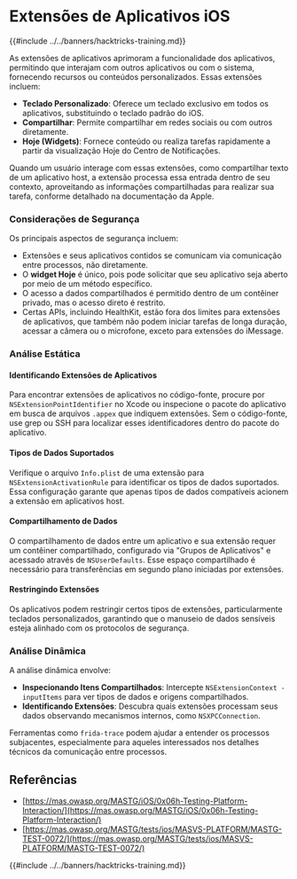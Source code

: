 # Extensões de Aplicativos iOS

{{#include ../../banners/hacktricks-training.md}}

As extensões de aplicativos aprimoram a funcionalidade dos aplicativos, permitindo que interajam com outros aplicativos ou com o sistema, fornecendo recursos ou conteúdos personalizados. Essas extensões incluem:

- **Teclado Personalizado**: Oferece um teclado exclusivo em todos os aplicativos, substituindo o teclado padrão do iOS.
- **Compartilhar**: Permite compartilhar em redes sociais ou com outros diretamente.
- **Hoje (Widgets)**: Fornece conteúdo ou realiza tarefas rapidamente a partir da visualização Hoje do Centro de Notificações.

Quando um usuário interage com essas extensões, como compartilhar texto de um aplicativo host, a extensão processa essa entrada dentro de seu contexto, aproveitando as informações compartilhadas para realizar sua tarefa, conforme detalhado na documentação da Apple.

### **Considerações de Segurança**

Os principais aspectos de segurança incluem:

- Extensões e seus aplicativos contidos se comunicam via comunicação entre processos, não diretamente.
- O **widget Hoje** é único, pois pode solicitar que seu aplicativo seja aberto por meio de um método específico.
- O acesso a dados compartilhados é permitido dentro de um contêiner privado, mas o acesso direto é restrito.
- Certas APIs, incluindo HealthKit, estão fora dos limites para extensões de aplicativos, que também não podem iniciar tarefas de longa duração, acessar a câmera ou o microfone, exceto para extensões do iMessage.

### Análise Estática

#### **Identificando Extensões de Aplicativos**

Para encontrar extensões de aplicativos no código-fonte, procure por `NSExtensionPointIdentifier` no Xcode ou inspecione o pacote do aplicativo em busca de arquivos `.appex` que indiquem extensões. Sem o código-fonte, use grep ou SSH para localizar esses identificadores dentro do pacote do aplicativo.

#### **Tipos de Dados Suportados**

Verifique o arquivo `Info.plist` de uma extensão para `NSExtensionActivationRule` para identificar os tipos de dados suportados. Essa configuração garante que apenas tipos de dados compatíveis acionem a extensão em aplicativos host.

#### **Compartilhamento de Dados**

O compartilhamento de dados entre um aplicativo e sua extensão requer um contêiner compartilhado, configurado via "Grupos de Aplicativos" e acessado através de `NSUserDefaults`. Esse espaço compartilhado é necessário para transferências em segundo plano iniciadas por extensões.

#### **Restringindo Extensões**

Os aplicativos podem restringir certos tipos de extensões, particularmente teclados personalizados, garantindo que o manuseio de dados sensíveis esteja alinhado com os protocolos de segurança.

### Análise Dinâmica

A análise dinâmica envolve:

- **Inspecionando Itens Compartilhados**: Intercepte `NSExtensionContext - inputItems` para ver tipos de dados e origens compartilhados.
- **Identificando Extensões**: Descubra quais extensões processam seus dados observando mecanismos internos, como `NSXPCConnection`.

Ferramentas como `frida-trace` podem ajudar a entender os processos subjacentes, especialmente para aqueles interessados nos detalhes técnicos da comunicação entre processos.

## Referências

- [https://mas.owasp.org/MASTG/iOS/0x06h-Testing-Platform-Interaction/](https://mas.owasp.org/MASTG/iOS/0x06h-Testing-Platform-Interaction/)
- [https://mas.owasp.org/MASTG/tests/ios/MASVS-PLATFORM/MASTG-TEST-0072/](https://mas.owasp.org/MASTG/tests/ios/MASVS-PLATFORM/MASTG-TEST-0072/)

{{#include ../../banners/hacktricks-training.md}}
